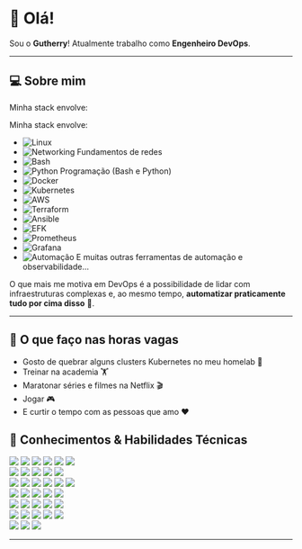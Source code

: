 # 👋 Olá!

Sou o **Gutherry**! Atualmente trabalho como **Engenheiro DevOps**.

---

## 💻 Sobre mim

Minha stack envolve:

Minha stack envolve:

- ![Linux](https://img.shields.io/badge/Linux-FCC624?style=flat&logo=linux&logoColor=black)
- ![Networking](https://img.shields.io/badge/Networking-006400?style=flat&logo=cisco&logoColor=white) Fundamentos de redes
- ![Bash](https://img.shields.io/badge/Bash-4EAA25?style=flat&logo=gnubash&logoColor=white) 
- ![Python](https://img.shields.io/badge/Python-3776AB?style=flat&logo=python&logoColor=white) Programação (Bash e Python)
- ![Docker](https://img.shields.io/badge/Docker-2496ED?style=flat&logo=docker&logoColor=white)
- ![Kubernetes](https://img.shields.io/badge/Kubernetes-326CE5?style=flat&logo=kubernetes&logoColor=white)
- ![AWS](https://img.shields.io/badge/AWS-232F3E?style=flat&logo=amazonaws&logoColor=white)
- ![Terraform](https://img.shields.io/badge/Terraform-623CE4?style=flat&logo=terraform&logoColor=white)
- ![Ansible](https://img.shields.io/badge/Ansible-EE0000?style=flat&logo=ansible&logoColor=white)
- ![EFK](https://img.shields.io/badge/EFK-000000?style=flat&logo=elastic&logoColor=white)
- ![Prometheus](https://img.shields.io/badge/Prometheus-E6522C?style=flat&logo=prometheus&logoColor=white)
- ![Grafana](https://img.shields.io/badge/Grafana-F46800?style=flat&logo=grafana&logoColor=white)
- ![Automação](https://img.shields.io/badge/Automação%20e%20Observabilidade-333333?style=flat&logo=devops&logoColor=white) E muitas outras ferramentas de automação e observabilidade...


O que mais me motiva em DevOps é a possibilidade de lidar com infraestruturas complexas e, ao mesmo tempo, **automatizar praticamente tudo por cima disso**  🧡.

---

## 🎯 O que faço nas horas vagas

- Gosto de quebrar alguns clusters Kubernetes no meu homelab 🧪
- Treinar na academia 🏋️
- Maratonar séries e filmes na Netflix 🎬
- Jogar 🎮
- E curtir o tempo com as pessoas que amo ❤️


## 🚀 Conhecimentos & Habilidades Técnicas

<p align="left">
  <!-- Linha 1 -->
  <img src="https://img.shields.io/badge/Jenkins-D24939?style=flat&logo=jenkins&logoColor=white" />
  <img src="https://img.shields.io/badge/DevOps-000000?style=flat&logo=devops&logoColor=white" />
  <img src="https://img.shields.io/badge/Git-F05032?style=flat&logo=git&logoColor=white" />
  <img src="https://img.shields.io/badge/Ansible-EE0000?style=flat&logo=ansible&logoColor=white" />
  <img src="https://img.shields.io/badge/Networking-006400?style=flat&logo=cisco&logoColor=white" />
  <img src="https://img.shields.io/badge/Linux-FCC624?style=flat&logo=linux&logoColor=black" />
  <br/>

  <!-- Linha 2 -->
  <img src="https://img.shields.io/badge/Programming-333333?style=flat&logo=codeforces&logoColor=white" />
  <img src="https://img.shields.io/badge/Python-3776AB?style=flat&logo=python&logoColor=white" />
  <img src="https://img.shields.io/badge/Go-00ADD8?style=flat&logo=go&logoColor=white" />
  <img src="https://img.shields.io/badge/Scripts-4B8BBE?style=flat&logo=gnubash&logoColor=white" />
  <img src="https://img.shields.io/badge/Kubernetes-326CE5?style=flat&logo=kubernetes&logoColor=white" />
  <br/>

  <!-- Linha 3 -->
  <img src="https://img.shields.io/badge/Prometheus-E6522C?style=flat&logo=prometheus&logoColor=white" />
  <img src="https://img.shields.io/badge/Cloud-4285F4?style=flat&logo=cloud&logoColor=white" />
  <img src="https://img.shields.io/badge/AWS-232F3E?style=flat&logo=amazonaws&logoColor=white" />
  <img src="https://img.shields.io/badge/Azure-0078D4?style=flat&logo=microsoftazure&logoColor=white" />
  <img src="https://img.shields.io/badge/Security-FF0000?style=flat&logo=security&logoColor=white" />
  <img src="https://img.shields.io/badge/Terraform-623CE4?style=flat&logo=terraform&logoColor=white" />
  <br/>

  <!-- Linha 4 -->
  <img src="https://img.shields.io/badge/OS-000000?style=flat&logo=ubuntu&logoColor=white" />
  <img src="https://img.shields.io/badge/Monitoring-FF9900?style=flat&logo=grafana&logoColor=white" />
  <img src="https://img.shields.io/badge/ElasticSearch-005571?style=flat&logo=elasticsearch&logoColor=white" />
  <img src="https://img.shields.io/badge/Virtualization-003366?style=flat&logo=vmware&logoColor=white" />
  <img src="https://img.shields.io/badge/DNS-005A9C?style=flat&logo=cloudflare&logoColor=white" />
  <br/>

  <!-- Linha 5 -->
  <img src="https://img.shields.io/badge/Testing-FFA500?style=flat&logo=testinglibrary&logoColor=white" />
  <img src="https://img.shields.io/badge/Databases-4479A1?style=flat&logo=mysql&logoColor=white" />
  <img src="https://img.shields.io/badge/Regex-000000?style=flat&logo=regex&logoColor=white" />
  <img src="https://img.shields.io/badge/Sys%20Design-4682B4?style=flat&logo=airplayaudio&logoColor=white" />
  <img src="https://img.shields.io/badge/Hardware-8A2BE2?style=flat&logo=circuitverse&logoColor=white" />
  <br/>

  <!-- Linha 6 -->
  <img src="https://img.shields.io/badge/Certificates-FFD700?style=flat&logo=bookstack&logoColor=white" />
  <img src="https://img.shields.io/badge/Containers-2496ED?style=flat&logo=docker&logoColor=white" />
  <img src="https://img.shields.io/badge/SQL-CC2927?style=flat&logo=microsoftsqlserver&logoColor=white" />
  <img src="https://img.shields.io/badge/OpenShift-EE0000?style=flat&logo=redhatopenshift&logoColor=white" />
  <img src="https://img.shields.io/badge/Storage-708090?style=flat&logo=simpleicons&logoColor=white" />
  <br/>

  <!-- Linha 7 -->
  <img src="https://img.shields.io/badge/MongoDB-47A248?style=flat&logo=mongodb&logoColor=white" />
  <img src="https://img.shields.io/badge/Puppet-FFAE1A?style=flat&logo=puppet&logoColor=white" />
  <img src="https://img.shields.io/badge/Distributed-FF4500?style=flat&logo=apachekafka&logoColor=white" />
</p>

---

